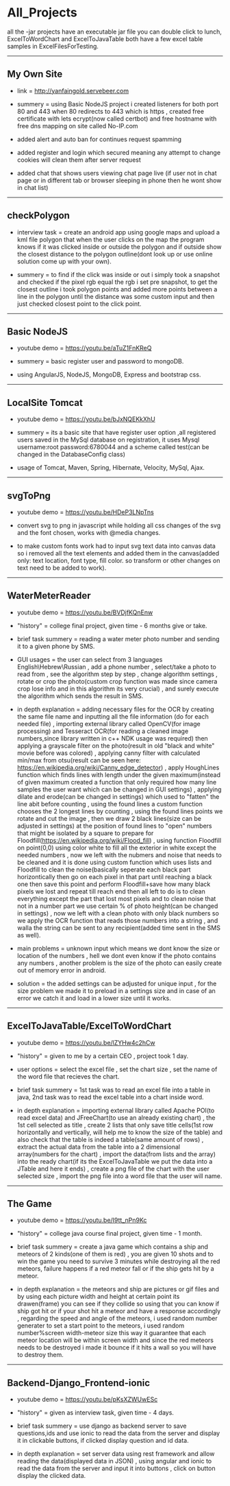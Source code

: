 # All_Projects
all the -jar projects have an executable jar file you can double click to lunch, ExcelToWordChart and ExcelToJavaTable both have a few excel table samples in ExcelFilesForTesting.

----------

**My Own Site**
-------------

- link = http://yanfaingold.servebeer.com

- summery = using Basic NodeJS project i created listeners for both port 80 and 443 when 80 redirects to 443 which is https , created free certificate with lets ecrypt(now called certbot) and free hostname with free dns mapping on site called No-IP.com

- added alert and auto ban for continues request spamming

- added register and login which secured meaning any attempt to change cookies will clean them after server request

- added chat that shows users viewing chat page live (if user not in chat page or in different tab or browser sleeping in phone then he wont show in chat list)

----------

**checkPolygon**
-------------

- interview task = create an android app using google maps and upload a kml file polygon that when the user clicks on the map the program knows if it was clicked inside or outside the polygon and if outside show the closest distance to the polygon outline(dont look up or use online solution come up with your own).

- summery = to find if the click was inside or out i simply took a snapshot and checked if the pixel rgb equal the rgb i set pre snapshot, to get the closest outline i took polygon points and added more points between a line in the polygon until the distance was some custom input and then just checked closest point to the click point.

----------

**Basic NodeJS**
-------------

- youtube demo = https://youtu.be/aTuZ1FnKReQ

- summery = basic register user and password to mongoDB.

- using AngularJS, NodeJS, MongoDB, Express and bootstrap css.

----------

**LocalSite Tomcat**
-------------

- youtube demo = https://youtu.be/bJxNQEKkXhU

- summery = its a basic site that have register user option ,all registered users saved in the MySql database on registration, it uses Mysql username:root password:6780044 and a scheme called test(can be changed in the DatabaseConfig class)

- usage of Tomcat, Maven, Spring, Hibernate, Velocity, MySql, Ajax.

----------

**svgToPng**
-------------

- youtube demo = https://youtu.be/HDeP3LNpTns

- convert svg to png in javascript while holding all css changes of the svg and the font chosen, works with @media changes.

- to make custom fonts work had to input svg text data into canvas data so i removed all the text elements and added them in the canvas(added only: text location, font type, fill color. so transform or other changes on text need to be added to work).

----------

**WaterMeterReader**
-------------

- youtube demo = https://youtu.be/BVDjfKQnEnw

- "history" = college final project, given time - 6 months give or take.

- brief task summery = reading a water meter photo number and sending it to a given phone by SMS.

- GUI usages = the user can select from 3 languages English\Hebrew\Russian , add a phone number , select/take a photo to read from , see the algorithm step by step , change algorithm settings , rotate or crop the photo(custom crop function was made since camera crop lose info and in this algorithm its very crucial) , and surely execute the algorithm which sends the result in SMS.

- in depth explanation = adding necessary files for the OCR by creating the same file name and inputting all the file information (do for each needed file) , importing external library called OpenCV(for image processing) and Tesseract OCR(for reading a cleaned image numbers,since library written in c++ NDK usage was required) then applying a grayscale filter on the photo(result in old "black and white" movie before was colored) , applying canny filter with calculated min/max from otsu(result can be seen here: https://en.wikipedia.org/wiki/Canny_edge_detector) , apply HoughLines function which finds lines with length under the given maximum(instead of given maximum created a function that only required how many line samples the user want which can be changed in GUI settings) , applying dilate and erode(can be changed in settings) which used to "fatten" the line abit before counting , using the found lines a custom function chooses the 2 longest lines by counting , using the found lines points we rotate and cut the image , then we draw 2 black lines(size can be adjusted in settings) at the position of found lines to "open" numbers that might be isolated by a square to prepare for Floodfill(https://en.wikipedia.org/wiki/Flood_fill) , using function Floodfill on point(0,0) using color white to fill all the exterior in white except the needed numbers , now we left with the nubmers and noise that needs to be cleaned and it is done using custom function which uses lists and Floodfill to clean the noise(basically seperate each black part horizontically then go on each pixel in that part until reaching a black one then save this point and perform Floodfill+save how many black pixels we lost and repeat till reach end then all left to do is to clean everything except the part that lost most pixels and to clean noise that not in a number part we use certain % of photo height(can be changed in settings) , now we left with a clean photo with only black numbers so we apply the OCR function that reads those numbers into a string , and walla the string can be sent to any recipient(added time sent in the SMS as well).

- main problems = unknown input which means we dont know the size or location of the numbers , hell we dont even know if the photo contains any numbers , another problem is the size of the photo can easily create out of memory error in android.

- solution = the added settings can be adjusted for unique input , for the size problem we made it to preload in a settings size and in case of an error we catch it and load in a lower size until it works.

----------

**ExcelToJavaTable/ExcelToWordChart**
-------------

- youtube demo = https://youtu.be/lZYHw4c2hCw

- "history" = given to me by a certain CEO , project took 1 day.

- user options = select the excel file , set the chart size , set the name of the word file that recieves the chart.

- brief task summery = 1st task was to read an excel file into a table in java, 2nd task was to read the excel table into a chart inside word.

- in depth explanation = importing external library called Apache POI(to read excel data) and JFreeChart(to use an already existing chart) , the 1st cell selected as title , create 2 lists that only save title cells(1st row horizontally and vertically, will help me to know the size of the table) and also check that the table is indeed a table(same amount of rows) , extract the actual data from the table into a 2 dimensional array(numbers for the chart) , import the data(from lists and the array) into the ready chart(if its the ExcelToJavaTable we put the data into a JTable and here it ends) , create a png file of the chart with the user selected size , import the png file into a word file that the user will name.


----------

**The Game**
-------------

- youtube demo = https://youtu.be/I9tt_nPn9Kc

- "history" = college java course final project, given time - 1 month.

- brief task summery = create a java game which contains a ship and meteors of 2 kinds(one of them is red) , you are given 10 shots and to win the game you need to survive 3 minutes while destroying all the red meteors, failure happens if a red meteor fall or if the ship gets hit by a meteor.

- in depth explanation = the meteors and ship are pictures or gif files and by using each picture width and height at certain point its drawen(frame) you can see if they collide so using that you can know if ship got hit or if your shot hit a meteor and have a response accordingly , regarding the speed and angle of the meteors, i used random number generater to set a start point to the meteors, i used random number%screen width-meteor size this way it guarantee that each meteor location will be within screen width and since the red meteors needs to be destroyed i made it bounce if it hits a wall so you will have to destroy them.


----------

**Backend-Django_Frontend-ionic**
-------------

- youtube demo = https://youtu.be/pKsXZWUwESc

- "history" = given as interview task, given time - 4 days.

- brief task summery = use django as backend server to save questions,ids and use ionic to read the data from the server and display it in clickable buttons, if clicked display question and id data.

- in depth explanation = set server data using rest framework and allow reading the data(displayed data in JSON) , using angular and ionic to read the data from the server and input it into buttons , click on button display the clicked data.

